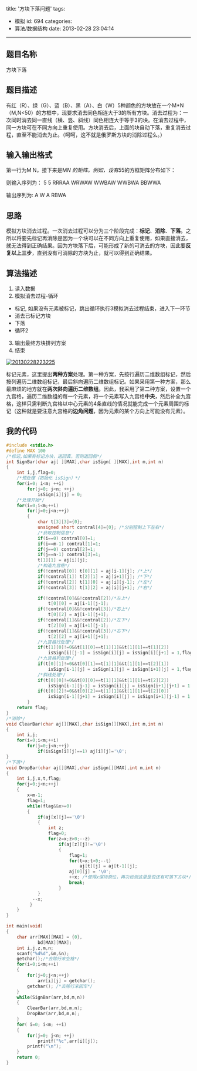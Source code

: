 title: '方块下落问题'
tags:
  - 模拟
id: 694
categories:
  - 算法/数据结构
date: 2013-02-28 23:04:14
---

## 题目名称

方块下落

## 题目描述

有红（R）、绿（G）、蓝（B）、黑（A）、白（W）5种颜色的方块放在一个M*N（M,N<50）的方框中，现要求消去同色相连大于3的所有方块。消去过程为：一次同时消去同一直线（横、竖、斜线）同色相连大于等于3的块。在消去过程中，同一方块可在不同方向上重复使用。方块消去后，上面的块自动下落，重复消去过程，直至不能消去为止。（呵呵，这不就是俄罗斯方块的消除过程么。）

<!-- more -->

## 输入输出格式

第一行为M N，接下来是M*N 的矩阵。例如，设有5*5的方框矩阵分布如下：

则输入序列为：
5 5
RRRAA
WRWAW
WWBAW
WWBWA
BBWWA

输出序列为:
A
W
A
RBWA

## 思路

模拟方块消去过程。一次消去过程可以分为三个阶段完成：**标记**、**消除**、**下落**。之所以将要先标记再消除是因为一个块可以在不同方向上重复使用，如果直接消去，就无法得到正确结果。因为方块落下后，可能形成了新的可消去的方块，因此要**反复以上三步**，直到没有可消除的方块为止，就可以得到正确结果。

## 算法描述

1. 读入数据
2. 模拟消去过程-循环
  - 标记, 如果没有元素被标记，跳出循环执行3模拟消去过程结束，进入下一环节
  - 消去已标记方块
  - 下落
  - 循环2
3. 输出最终方块排列方案
4. 结束

[![20130228223225](http://www.aemiot.com/wp-content/uploads/2013/02/20130228223225.jpg)](http://www.aemiot.com/wp-content/uploads/2013/02/20130228223225.jpg)


标记元素，这里提出**两种方案**处理。第一种方案，先按行遍历二维数组标记，然后按列遍历二维数组标记，最后斜向遍历二维数组标记。如果采用第一种方案，那么最麻烦的地方就在**两次斜向遍历二维数组**。因此，我采用了第二种方案，设置一个九宫格，遍历二维数组的每一个元素，将一个元素写入九宫格**中央**，然后补全九宫格，这样只需判断九宫格以中心元素的4条直线的情况就能完成一个元素周围的标记（这种就是要注意九宫格的**边角问题**，因为元素的某个方向上可能没有元素）。

## 我的代码

```cpp
#include <stdio.h>
#define MAX 100
/*标记,如果有标记方块，返回真，否则返回假*/
int SignBar(char aj[ ][MAX],char isSign[ ][MAX],int m,int n)
{
    int i,j,flag=0;
    /*预处理（初始化 isSign）*/
    for(i=0; i<m; ++i)
        for(j=0; j<n; ++j)
            isSign[i][j] = 0;
    /*处理开始*/
    for(i=0;i<m;++i)
        for(j=0;j<n;++j)
        {
            char t[3][3]={0};
            unsigned short contral[4]={0}; /*分别控制上下左右*/
            /*获取控制信息*/
            if(i==0) contral[0]=1;
            if(i==m-1) contral[1]=1;
            if(j==0) contral[2]=1;
            if(j==n-1) contral[3]=1;
            t[1][1] = aj[i][j];
            /*构造九宫格*/
            if(!contral[0]) t[0][1] = aj[i-1][j]; /*上*/
            if(!contral[1]) t[2][1] = aj[i+1][j]; /*下*/
            if(!contral[2]) t[1][0] = aj[i][j-1]; /*左*/
            if(!contral[3]) t[1][2] = aj[i][j+1]; /*右*/

            if(!contral[0]&&!contral[2])/*左上*/
                t[0][0] = aj[i-1][j-1];
            if(!contral[0]&&!contral[3])/*右上*/
                t[0][2] = aj[i-1][j+1];
            if(!contral[1]&&!contral[2])/*左下*/
                t[2][0] = aj[i+1][j-1];
            if(!contral[1]&&!contral[3])/*右下*/
                t[2][2] = aj[i+1][j+1];
            /*九宫格行处理*/
            if(t[1][0]!=0&&t[1][0]==t[1][1]&&t[1][1]==t[1][2])
                isSign[i][j-1] = isSign[i][j] = isSign[i][j+1] = 1,flag=1;
            /*九宫格列处理*/
            if(t[0][1]!=0&&t[0][1]==t[1][1]&&t[1][1]==t[2][1])
                isSign[i-1][j] = isSign[i][j] = isSign[i+1][j] = 1,flag=1;
            /*斜线处理*/
            if(t[0][0]!=0&&t[0][0]==t[1][1]&&t[1][1]==t[2][2])
                isSign[i-1][j-1] = isSign[i][j] = isSign[i+1][j+1] = 1,flag=1;
            if(t[0][2]!=0&&t[0][2]==t[1][1]&&t[1][1]==t[2][0])
                isSign[i-1][j+1] = isSign[i][j] = isSign[i+1][j-1] = 1,flag=1;
        }
    return flag;
}
/*消除*/
void ClearBar(char aj[][MAX],char isSign[][MAX],int m,int n)
{
    int i,j;
    for(i=0;i<m;++i)
        for(j=0;j<n;++j)
            if(isSign[i][j]==1) aj[i][j]='\0';
}
/*下落*/
void DropBar(char aj[][MAX],char isSign[][MAX],int m,int n)
{
    int i,j,x,t,flag;
    for(j=0;j<n;++j)
    {
        x=m-1;
        flag=1;
        while(flag&&x>=0)
        {
            if(aj[x][j]=='\0')
            {
                int z;
                flag=0;
                for(z=x;z>0;--z)
                    if(aj[z][j]!='\0')
                    {
                        flag=1;
                        for(t=x;t>0;--t)
                            aj[t][j] = aj[t-1][j];
                        aj[0][j] = '\0';
                        ++x; /*使得x保持原位，再次检测这里是否还有可落下方块*/
                        break;
                    }
            }
          --x;
         }
    }
}

int main(void)
{
    char arr[MAX][MAX] = {0},
            bd[MAX][MAX];
    int i,j,z,m,n;
    scanf("%d%d",&m,&n);
    getchar();/*去除行末空格*/
    for(i=0;i<m;++i)
    {
        for(j=0;j<n;++j)
            arr[i][j] = getchar();
        getchar(); /*去除行末回车*/
    }
    while(SignBar(arr,bd,m,n))
    {
        ClearBar(arr,bd,m,n);
        DropBar(arr,bd,m,n);
    }
    for( i=0; i<m; ++i)
    {
        for(j=0; j<n; ++j)
            printf("%c",arr[i][j]);
        printf("\n");
    }
    return 0;
}
```